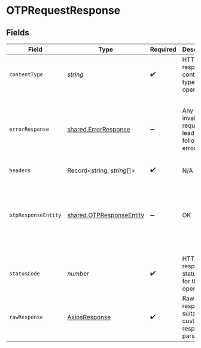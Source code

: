 # OTPRequestResponse


## Fields

| Field                                                                                                                        | Type                                                                                                                         | Required                                                                                                                     | Description                                                                                                                  | Example                                                                                                                      |
| ---------------------------------------------------------------------------------------------------------------------------- | ---------------------------------------------------------------------------------------------------------------------------- | ---------------------------------------------------------------------------------------------------------------------------- | ---------------------------------------------------------------------------------------------------------------------------- | ---------------------------------------------------------------------------------------------------------------------------- |
| `contentType`                                                                                                                | *string*                                                                                                                     | :heavy_check_mark:                                                                                                           | HTTP response content type for this operation                                                                                |                                                                                                                              |
| `errorResponse`                                                                                                              | [shared.ErrorResponse](../../../sdk/models/shared/errorresponse.md)                                                          | :heavy_minus_sign:                                                                                                           | Any bad or invalid request will lead to following error object                                                               | {<br/>"message": "bad URL, please check API documentation",<br/>"code": "request_failed",<br/>"type": "invalid_request_error"<br/>} |
| `headers`                                                                                                                    | Record<string, *string*[]>                                                                                                   | :heavy_check_mark:                                                                                                           | N/A                                                                                                                          |                                                                                                                              |
| `otpResponseEntity`                                                                                                          | [shared.OTPResponseEntity](../../../sdk/models/shared/otpresponseentity.md)                                                  | :heavy_minus_sign:                                                                                                           | OK                                                                                                                           | {<br/>"cf_payment_id": 975654863,<br/>"authenticate_status": "FAILED",<br/>"action": "SUBMIT_OTP",<br/>"payment_message": "otp is invalid"<br/>} |
| `statusCode`                                                                                                                 | *number*                                                                                                                     | :heavy_check_mark:                                                                                                           | HTTP response status code for this operation                                                                                 |                                                                                                                              |
| `rawResponse`                                                                                                                | [AxiosResponse](https://axios-http.com/docs/res_schema)                                                                      | :heavy_check_mark:                                                                                                           | Raw HTTP response; suitable for custom response parsing                                                                      |                                                                                                                              |
